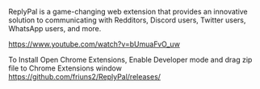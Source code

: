 ReplyPal is a game-changing web extension that provides an innovative solution to communicating with Redditors, Discord users, Twitter users, WhatsApp users, and more.

https://www.youtube.com/watch?v=bUmuaFvO_uw

To Install Open Chrome Extensions, Enable Developer mode and drag zip file to Chrome Extensions window
https://github.com/friuns2/ReplyPal/releases/
